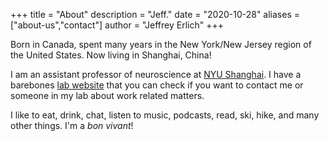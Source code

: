 +++
title = "About"
description = "Jeff."
date = "2020-10-28"
aliases = ["about-us","contact"]
author = "Jeffrey Erlich"
+++

Born in Canada, spent many years in the New York/New Jersey region of the United States. Now living in Shanghai, China!

I am an assistant professor of neuroscience at [NYU Shanghai](https://research.shanghai.nyu.edu/centers-and-institutes/brain/people/jeffrey-erlich). I have a barebones [lab website](https://erlichlab.org) that you can check if you want to contact me or someone in my lab about work related matters.

I like to eat, drink, chat, listen to music, podcasts, read, ski, hike, and many other things. I'm a _bon vivant_! 


